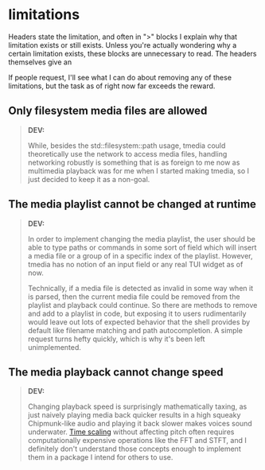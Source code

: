 # limitations

Headers state the limitation, and often in "\>" blocks I explain why that
limitation exists or still exists. Unless you're actually wondering why
a certain limitation exists, these blocks are unnecessary to read. The headers
themselves give an

If people request, I'll see what I can do about removing any of these
limitations, but the task as of right now far exceeds the reward.

## Only filesystem media files are allowed

> **DEV:**
>
> While, besides the std::filesystem::path usage, tmedia could theoretically
> use the network to access media files, handling networking robustly
> is something that is as foreign to me now as multimedia playback was for me
> when I started making tmedia, so I just decided to keep it as a non-goal.

## The media playlist cannot be changed at runtime

> **DEV:**
>
> In order to implement changing the media playlist, the user should be able
> to type paths or commands in some sort of field which will insert a media
> file or a group of in a specific index of the playlist. However, tmedia has
> no notion of an input field or any real TUI widget as of now.
>
> Technically, if a media file is detected as invalid in some way when it is
> parsed, then the current media file could be removed from the playlist and
> playback could continue. So there are methods to remove and add to a playlist
> in code, but exposing it to users rudimentarily would leave out lots of
> expected behavior that the shell provides by default like filename matching
> and path autocompletion. A simple request turns hefty quickly, which is
> why it's been left unimplemented.

## The media playback cannot change speed

> **DEV:**
>
> Changing playback speed is surprisingly mathematically taxing, as just
> naively playing media back quicker results in a high squeaky
> Chipmunk-like audio and playing it back slower makes voices sound underwater.
> [Time scaling](https://en.wikipedia.org/wiki/Audio_time_stretching_and_pitch_scaling)
> without affecting pitch often requires computationally expensive operations like
> the FFT and STFT, and I definitely don't understand those concepts enough
> to implement them in a package I intend for others to use.
